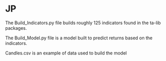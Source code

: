 # JP

The Build_Indicators.py file builds roughly 125 indicators found in the ta-lib packages.

The Build_Model.py file is a model built to predict returns based on the indicators.

Candles.csv is an example of data used to build the model
